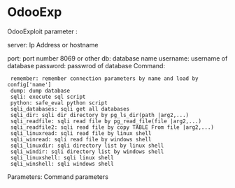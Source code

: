 # OdooExp

OdooExploit parameter :

 server: Ip Address or hostname
 
 port: port number 8069 or other
 db: database name
 username: username of database
 password: passwrod of database
 Command:  
 
     remember: remember connection parameters by name and load by config['name']
     dump: dump database
     sqli: execute sql script
     python: safe_eval python script
     sqli_databases: sqli get all databases 
     sqli_dir: sqli dir directory by pg_ls_dir(path |arg2,...) 
     sqli_readfile: sqli read file by pg_read_file(file |arg2,...)
     sqli_readfile2: sqli read file by copy TABLE From file |arg2,...)
     sqli_linuxread: sqli read file by linux shell
     sqli_winread: sqli read file by windows shell
     sqli_linuxdir: sqli directory list by linux shell
     sqli_windir: sqli directory list by windows shell
     sqli_linuxshell: sqli linux shell
     sqli_winshell: sqli windows shell
 Parameters: Command parameters
